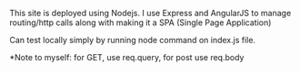 This site is deployed using Nodejs. I use Express and AngularJS to manage routing/http calls along with making it a SPA (Single Page Application)

Can test locally simply by running node command on index.js file.

*Note to myself: for GET, use req.query, for post use req.body